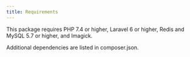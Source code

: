 ```yaml
---
title: Requirements
---
```


This package requires PHP 7.4 or higher, Laravel 6 or higher, Redis and MySQL 5.7 or higher, and Imagick.

Additional dependencies are listed in composer.json.
